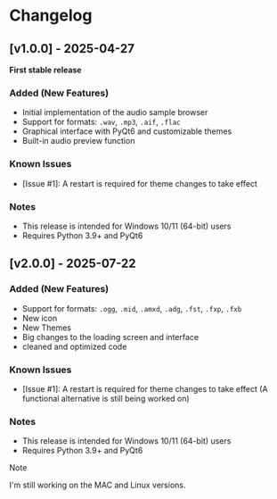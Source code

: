 # Changelog

## [v1.0.0] - 2025-04-27  
**First stable release**  

### Added (New Features)  
- Initial implementation of the audio sample browser  
- Support for formats: `.wav`, `.mp3`, `.aif`, `.flac`  
- Graphical interface with PyQt6 and customizable themes  
- Built-in audio preview function  

### Known Issues  
- [Issue #1]: A restart is required for theme changes to take effect

### Notes  
- This release is intended for Windows 10/11 (64-bit) users  
- Requires Python 3.9+ and PyQt6  


## [v2.0.0] - 2025-07-22  

### Added (New Features)
- Support for formats: `.ogg`, `.mid`, `.amxd`, `.adg`, `.fst`, `.fxp`, `.fxb`
- New icon
- New Themes
- Big changes to the loading screen and interface
- cleaned and optimized code

### Known Issues  
- [Issue #1]: A restart is required for theme changes to take effect
(A functional alternative is still being worked on)

### Notes  
- This release is intended for Windows 10/11 (64-bit) users  
- Requires Python 3.9+ and PyQt6  

> [!NOTE]
>
> I'm still working on the MAC and Linux versions.